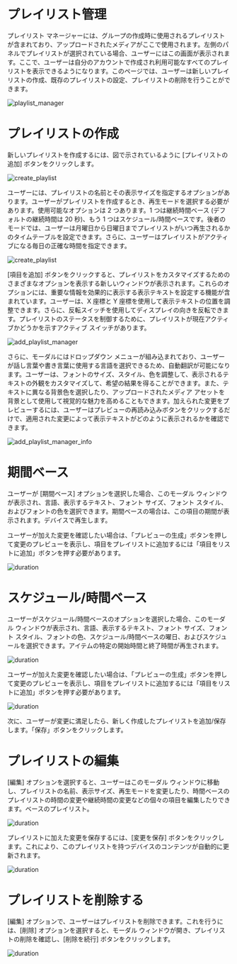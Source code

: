 # プレイリスト管理

<div class="description">

プレイリスト マネージャーには、グループの作成時に使用されるプレイリストが含まれており、アップロードされたメディアがここで使用されます。左側のパネルでプレイリストが選択されている場合、ユーザーにはこの画面が表示されます。ここで、ユーザーは自分のアカウントで作成され利用可能なすべてのプレイリストを表示できるようになります。このページでは、ユーザーは新しいプレイリストの作成、既存のプレイリストの設定、プレイリストの削除を行うことができます。

![playlist_manager](../images/image0503.png ":size=100%")

</div>

# プレイリストの作成

<div class="description">

新しいプレイリストを作成するには、図で示されているように [プレイリストの追加] ボタンをクリックします。

![create_playlist](../images/image402.png ":size=100%")

ユーザーには、プレイリストの名前とその表示サイズを指定するオプションがあります。ユーザーがプレイリストを作成するとき、再生モードを選択する必要があります。使用可能なオプションは 2 つあります。1 つは継続時間ベース (デフォルトの継続時間は 20 秒)、もう 1 つはスケジュール/時間ベースです。後者のモードでは、ユーザーは月曜日から日曜日までプレイリストがいつ再生されるかのタイムテーブルを設定できます。さらに、ユーザーはプレイリストがアクティブになる毎日の正確な時間を指定できます。

![create_playlist](../images/image403.png ":size=100%")

[項目を追加] ボタンをクリックすると、プレイリストをカスタマイズするためのさまざまなオプションを表示する新しいウィンドウが表示されます。これらのオプションには、重要な情報を効果的に表示する表示テキストを設定する機能が含まれています。ユーザーは、X 座標と Y 座標を使用して表示テキストの位置を調整できます。さらに、反転スイッチを使用してディスプレイの向きを反転できます。プレイリストのステータスを制御するために、プレイリストが現在アクティブかどうかを示すアクティブ スイッチがあります。

![add_playlist_manager](../images/image12.png ":size=100%")

さらに、モーダルにはドロップダウン メニューが組み込まれており、ユーザーが話し言葉や書き言葉に使用する言語を選択できるため、自動翻訳が可能になります。ユーザーは、フォントのサイズ、スタイル、色を調整して、表示されるテキストの外観をカスタマイズして、希望の結果を得ることができます。また、テキストに異なる背景色を選択したり、アップロードされたメディア アセットを背景として使用して視覚的な魅力を高めることもできます。加えられた変更をプレビューするには、ユーザーはプレビューの再読み込みボタンをクリックするだけで、適用された変更によって表示テキストがどのように表示されるかを確認できます。

![add_playlist_manager_info](../images/image11.png ":size=100%")

</div>

# 期間ベース

<div class="description">

ユーザーが [期間ベース] オプションを選択した場合、このモーダル ウィンドウが表示され、言語、表示するテキスト、フォント サイズ、フォント スタイル、およびフォントの色を選択できます。期間ベースの場合は、この項目の期間が表示されます。デバイスで再生します。

ユーザーが加えた変更を確認したい場合は、「プレビューの生成」ボタンを押して変更のプレビューを表示し、項目をプレイリストに追加するには「項目をリストに追加」ボタンを押す必要があります。

![duration](../images/image405.png ":size=100%")

</div>

# スケジュール/時間ベース

<div class="description">

ユーザーがスケジュール/時間ベースのオプションを選択した場合、このモーダル ウィンドウが表示され、言語、表示するテキスト、フォント サイズ、フォント スタイル、フォントの色、スケジュール/時間ベースの曜日、およびスケジュールを選択できます。アイテムの特定の開始時間と終了時間が再生されます。

![duration](../images/image406.png ":size=100%")

ユーザーが加えた変更を確認したい場合は、「プレビューの生成」ボタンを押して変更のプレビューを表示し、項目をプレイリストに追加するには「項目をリストに追加」ボタンを押す必要があります。

![duration](../images/image407.png ":size=100%")

次に、ユーザーが変更に満足したら、新しく作成したプレイリストを追加/保存します。「保存」ボタンをクリックします。

</div>

# プレイリストの編集

<div class="description">

[編集] オプションを選択すると、ユーザーはこのモーダル ウィンドウに移動し、プレイリストの名前、表示サイズ、再生モードを変更したり、時間ベースのプレイリストの時間の変更や継続時間の変更などの個々の項目を編集したりできます。ベースのプレイリスト。

![duration](../images/image408.png ":size=100%")

プレイリストに加えた変更を保存するには、[変更を保存] ボタンをクリックします。これにより、このプレイリストを持つデバイスのコンテンツが自動的に更新されます。

![duration](../images/image409.png ":size=100%")

</div>

# プレイリストを削除する

<div class="description">

[編集] オプションで、ユーザーはプレイリストを削除できます。これを行うには、[削除] オプションを選択すると、モーダル ウィンドウが開き、プレイリストの削除を確認し、[削除を続行] ボタンをクリックします。

![duration](../images/image410.png ":size=100%")

</div>